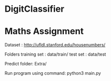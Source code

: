 # DigitClassifier
# Maths Assignment
Dataset : http://ufldl.stanford.edu/housenumbers/

Folders
  training set : data/train/
  test set : data/test
  
  Predict folder: Extra/
  
Run program using command: python3 main.py


